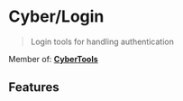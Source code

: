 # Cyber/Login

> Login tools for handling authentication

Member of: [**CyberTools**](https://www.npmjs.com/package/cyber-tools)

## Features